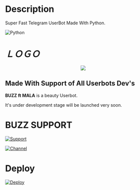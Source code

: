 # Description
Super Fast Telegram UserBot Made With Python.

![Python](https://img.shields.io/badge/Python-3776AB?style=for-the-badge&logo=python&logoColor=white)

# _**ＬＯＧＯ**_
<p align="center">
  <a href="https://">
    <img src="https://telegra.ph/file/11e94d49e5fd5407be4ff.png">
  </a>
</p> 

## Made With Support of All Userbots Dev's 
  **BUZZ ft MALA** is a beauty Userbot.
  
  It's under development stage will be launched very soon.
 
# BUZZ SUPPORT

[![Support](https://img.shields.io/badge/Join-Support%20GROUP-red.svg?style=for-the-badge&logo=Telegram)](https://t.me/ossuport)

[![Channel](https://img.shields.io/badge/Join-Support%20channel-green.svg?style=for-the-badge&logo=Telegram)](https://t.me/supbuz)

# Deploy 

[![Deploy](https://www.herokucdn.com/deploy/button.svg)](https://dashboard.heroku.com/new?template=https://github.com/justteen/malabashrun)

 

